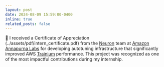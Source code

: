```yaml
---
layout: post
date: 2024-08-09 15:59:00-0400
inline: true
related_posts: false
---
```


🚀 I received a Certificate of Appreciation (../assets/pdf/intern_certificate.pdf) from the [Neuron](https://awsdocs-neuron.readthedocs-hosted.com/en/latest/) team at [Amazon Annapurna Labs](https://www.amazon.jobs/content/en/teams/amazon-web-services/annapurna-labs) for developing autotuning infrastructure that significantly improved AWS [Trainium](https://aws.amazon.com/machine-learning/trainium/?nc1=h_ls) performance. This project was recognized as one of the most impactful contributions during my internship.
